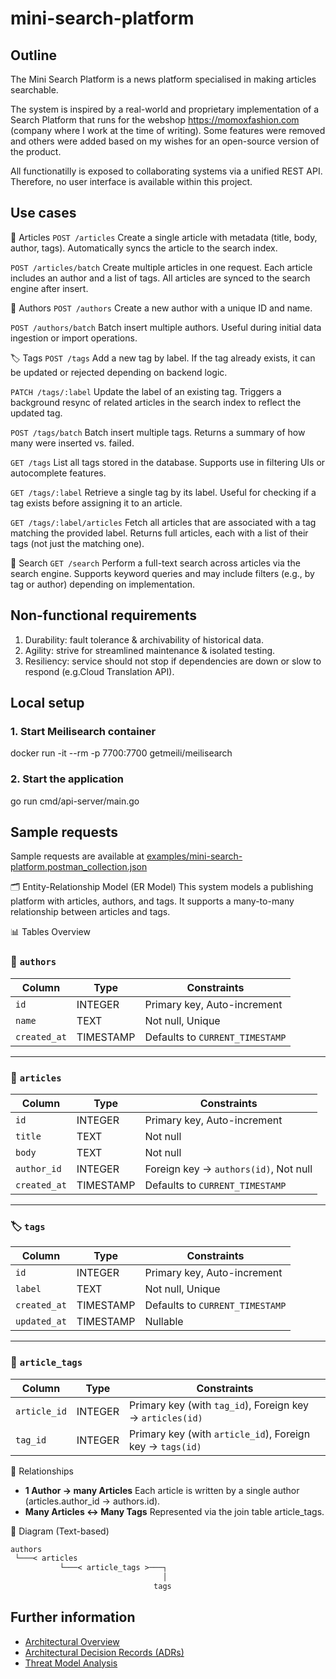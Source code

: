# mini-search-platform

## Outline

The Mini Search Platform is a news platform specialised in making articles  searchable.

The system is inspired by a real-world and proprietary implementation of a Search Platform that runs for the webshop https://momoxfashion.com (company where I work at the time of writing). Some features were removed and others were added based on my wishes for an open-source version of the product.

All functionatilly is exposed to collaborating systems via a unified REST API. Therefore, no user interface is available within this project.

## Use cases

📝 Articles
`POST /articles`
Create a single article with metadata (title, body, author, tags).
Automatically syncs the article to the search index.

`POST /articles/batch`
Create multiple articles in one request.
Each article includes an author and a list of tags.
All articles are synced to the search engine after insert.

👤 Authors
`POST /authors`
Create a new author with a unique ID and name.

`POST /authors/batch`
Batch insert multiple authors.
Useful during initial data ingestion or import operations.

🏷️ Tags
`POST /tags`
Add a new tag by label.
If the tag already exists, it can be updated or rejected depending on backend logic.

`PATCH /tags/:label`
Update the label of an existing tag.
Triggers a background resync of related articles in the search index to reflect the updated tag.

`POST /tags/batch`
Batch insert multiple tags.
Returns a summary of how many were inserted vs. failed.

`GET /tags`
List all tags stored in the database.
Supports use in filtering UIs or autocomplete features.

`GET /tags/:label`
Retrieve a single tag by its label.
Useful for checking if a tag exists before assigning it to an article.

`GET /tags/:label/articles`
Fetch all articles that are associated with a tag matching the provided label.
Returns full articles, each with a list of their tags (not just the matching one).

🔎 Search
`GET /search`
Perform a full-text search across articles via the search engine.
Supports keyword queries and may include filters (e.g., by tag or author) depending on implementation.


## Non-functional requirements

1. Durability: fault tolerance & archivability of historical data.
3. Agility: strive for streamlined maintenance & isolated testing.
4. Resiliency: service should not stop if dependencies are down or slow to respond (e.g.Cloud Translation API).

## Local setup

### 1. Start Meilisearch container

docker run -it --rm -p 7700:7700 getmeili/meilisearch

### 2. Start the application
go run cmd/api-server/main.go

## Sample requests

Sample requests are available at [examples/mini-search-platform.postman_collection.json](examples/mini-search-platform.postman_collection.json)

🗂️ Entity-Relationship Model (ER Model)
This system models a publishing platform with articles, authors, and tags. It supports a many-to-many relationship between articles and tags.

📊 Tables Overview
### 👤 `authors`

| Column     | Type      | Constraints                          |
|------------|-----------|--------------------------------------|
| `id`       | INTEGER   | Primary key, Auto-increment          |
| `name`     | TEXT      | Not null, Unique                     |
| `created_at` | TIMESTAMP | Defaults to `CURRENT_TIMESTAMP`     |

---

### 📝 `articles`

| Column      | Type      | Constraints                              |
|-------------|-----------|------------------------------------------|
| `id`        | INTEGER   | Primary key, Auto-increment              |
| `title`     | TEXT      | Not null                                 |
| `body`      | TEXT      | Not null                                 |
| `author_id` | INTEGER   | Foreign key → `authors(id)`, Not null    |
| `created_at`| TIMESTAMP | Defaults to `CURRENT_TIMESTAMP`          |

---

### 🏷️ `tags`

| Column       | Type      | Constraints                          |
|--------------|-----------|--------------------------------------|
| `id`         | INTEGER   | Primary key, Auto-increment          |
| `label`      | TEXT      | Not null, Unique                     |
| `created_at` | TIMESTAMP | Defaults to `CURRENT_TIMESTAMP`      |
| `updated_at` | TIMESTAMP | Nullable                             |

---

### 🔗 `article_tags`

| Column      | Type    | Constraints                                                  |
|-------------|---------|--------------------------------------------------------------|
| `article_id`| INTEGER | Primary key (with `tag_id`), Foreign key → `articles(id)`    |
| `tag_id`    | INTEGER | Primary key (with `article_id`), Foreign key → `tags(id)`    |



🔁 Relationships
- **1 Author → many Articles**
Each article is written by a single author (articles.author_id → authors.id).
- **Many Articles ↔ Many Tags**
Represented via the join table article_tags.

📘 Diagram (Text-based)
```markdown
authors
 └───< articles
           └───< article_tags >───┐
                                  │
                                tags
```

## Further information

- [Architectural Overview](ARCHITECTURE.md)
- [Architectural Decision Records (ADRs)](decisions/README.md)
- [Threat Model Analysis](THREAT_MODEL_ANALYSIS.md)
